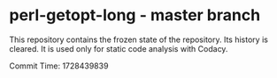 # perl-getopt-long - master branch

This repository contains the frozen state of the repository.
Its history is cleared. It is used only for static code
analysis with Codacy.

Commit Time: 1728439839